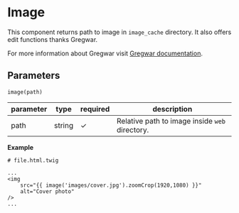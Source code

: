 # Image
This component returns path to image in `image_cache` directory. It also offers edit functions thanks Gregwar.

For more information about Gregwar visit [Gregwar documentation](https://github.com/Gregwar/Image/).

## Parameters
```image(path)```

parameter   | type   | required   | description
------------|--------|------------|------------
path        | string | ✓          | Relative path to image inside `web` directory.


**Example**
```
# file.html.twig

...
<img
    src="{{ image('images/cover.jpg').zoomCrop(1920,1080) }}"
    alt="Cover photo"
/>
...

```
